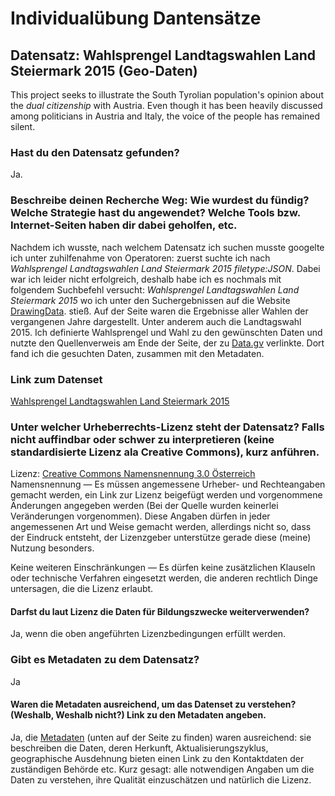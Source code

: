 Individualübung Dantensätze
====================
Datensatz: Wahlsprengel Landtagswahlen Land Steiermark 2015 (Geo-Daten)
---------------------
This project seeks to illustrate the South Tyrolian population's opinion about the _dual citizenship_ with Austria. Even though it has been heavily discussed among politicians in Austria and Italy, the voice of the people has remained silent.

### Hast du den Datensatz gefunden?
Ja.

### Beschreibe deinen Recherche Weg: Wie wurdest du fündig? Welche Strategie hast du angewendet? Welche Tools bzw. Internet-Seiten haben dir dabei geholfen, etc.

Nachdem ich wusste, nach welchem Datensatz ich suchen musste googelte ich unter zuhilfenahme von Operatoren: zuerst suchte ich nach _Wahlsprengel Landtagswahlen Land Steiermark 2015 filetype:JSON_. Dabei war ich leider nicht erfolgreich, deshalb habe ich es nochmals mit folgendem Suchbefehl versucht: _Wahlsprengel Landtagswahlen Land Steiermark 2015_ wo ich unter den Suchergebnissen auf die Website [DrawingData](https://drawingdata.net/sprengel/). stieß. Auf der Seite waren die Ergebnisse aller Wahlen der vergangenen Jahre dargestellt. Unter anderem auch die Landtagswahl 2015. Ich definierte Wahlsprengel und Wahl zu den gewünschten Daten und nutzte den Quellenverweis am Ende der Seite, der zu [Data.gv](https://www.data.gv.at/katalog/dataset/54171a40-1cfd-11e2-892e-0800200c9a66) verlinkte. Dort fand ich die gesuchten Daten, zusammen mit den Metadaten.

### Link zum Datenset
[Wahlsprengel Landtagswahlen Land Steiermark 2015](https://www.data.gv.at/katalog/dataset/54171a40-1cfd-11e2-892e-0800200c9a66)

### Unter welcher Urheberrechts-Lizenz steht der Datensatz? Falls nicht auffindbar oder schwer zu interpretieren (keine standardisierte Lizenz ala Creative Commons), kurz anführen.
Lizenz: [Creative Commons Namensnennung 3.0 Österreich](https://creativecommons.org/licenses/by/3.0/at/deed.de)
Namensnennung — Es müssen angemessene Urheber- und Rechteangaben gemacht werden, ein Link zur Lizenz beigefügt werden und vorgenommene Änderungen angegeben werden (Bei der Quelle wurden keinerlei Veränderungen vorgenommen). Diese Angaben dürfen in jeder angemessenen Art und Weise gemacht werden, allerdings nicht so, dass der Eindruck entsteht, der Lizenzgeber unterstütze gerade diese (meine) Nutzung besonders.

Keine weiteren Einschränkungen — Es dürfen keine zusätzlichen Klauseln oder technische Verfahren eingesetzt werden, die anderen rechtlich Dinge untersagen, die die Lizenz erlaubt.

#### Darfst du laut Lizenz die Daten für Bildungszwecke weiterverwenden?
Ja, wenn die oben angeführten Lizenzbedingungen erfüllt werden.

### Gibt es Metadaten zu dem Datensatz?
Ja

#### Waren die Metadaten ausreichend, um das Datenset zu verstehen? (Weshalb, Weshalb nicht?) Link zu den Metadaten angeben.
Ja, die [Metadaten](https://www.data.gv.at/katalog/dataset/54171a40-1cfd-11e2-892e-0800200c9a66) (unten auf der Seite zu finden) waren ausreichend: sie beschreiben die Daten, deren Herkunft, Aktualisierungszyklus, geographische Ausdehnung bieten einen Link zu den Kontaktdaten der zuständigen Behörde etc. Kurz gesagt: alle notwendigen Angaben um die Daten zu verstehen, ihre Qualität einzuschätzen und natürlich die Lizenz.
